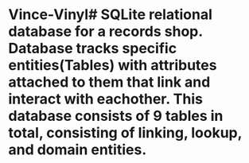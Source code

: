 # Vince-Vinyl# SQLite relational database for a records shop. Database tracks specific entities(Tables) with attributes attached to them that link and interact with eachother. This database consists of 9 tables in total, consisting of linking, lookup, and domain entities. 
